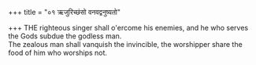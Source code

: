 +++
title = "०१ ऋजुरिच्छंसो वनवद्वनुष्यतो"

+++
THE righteous singer shall o'ercome his enemies, and he who serves the Gods subdue the godless man.  
     The zealous man shall vanquish the invincible, the worshipper share the food of him who worships not.